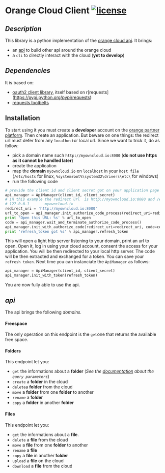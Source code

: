 # Orange Cloud Client [![license](https://img.shields.io/github/license/antechrestos/orangecloud-client.svg)]()


## *Description*

This library is a python implementation of the [orange cloud api](https://developer.orange.com/apis/cloud-france/api-reference). It brings:

- an [api](#api) to build other api around the orange cloud
- a `cli` to directly interact with the cloud (**yet to develop**)

## *Dependencies*
It is based on:

- [oauth2 client library](https://github.com/antechrestos/OAuth2Client), itself based on r[requests] (https://pypi.python.org/pypi/requests)
- [requests toolbelts](https://github.com/sigmavirus24/requests-toolbelt)

## Installation
To start using it you must create a **developer** account on the [orange partner platform](https://developer.orange.com/signin). Then create an application. But beware on one things: the redirect url must defer from any `localhost`or local url. Since we want to trick it, do as follow:

- pick a domain name such `http://myowncloud.io:8080` (**do not use https as it cannot be handled later**)
- create the application
- map the **domain** `myowncloud.io` on `localhost` in your `host file` (`/etc/hosts` for linux, `%systemroot%\system32\drivers\etc\` for windows)
- run the following code

```python
# provide the client id and client secret got on your application page
api_manager = ApiManager(client_id, client_secret)
# in this example the redirect url  is http://myowncloud.io:8080 and /etc/hosts contains the line
# 127.0.0.1       myowncloud.io
redirect_uri = 'http://myowncloud.io:8080'
url_to_open = api_manager.init_authorize_code_process(redirect_uri=redirect_uri, state='1234')
print 'Open this URL: %s' % url_to_open
code = api_manager.wait_and_terminate_authorize_code_process()
api_manager.init_with_authorize_code(redirect_uri=redirect_uri, code=code)
print 'refresh_token got %s' % api_manager.refresh_token
```
    
This will open a light http server listening to your domain, print an url to open. Open it, log in using your cloud account, consent the access for your application. You will be then redirected to your local http server. The code will be then extracted and exchanged for a token. You can save your `refresh token`. Next time you can instanciate the `ApiManager` as follows:
    
```python
api_manager = ApiManager(client_id, client_secret)
api_manager.init_with_token(refresh_token)
```

You are now fully able to use the api.

## *api*
The api brings the following *domains*.

#### Freespace
The only operation on this endpoint is the `get`one that returns the available free space.

#### Folders
This endpoint let you:

- `get` the informations about a **folder** (*See the [documentation](https://developer.orange.com/apis/cloud-france/api-reference) about the `query parameters`*)
- `create` a **folder** in the cloud
- `delete`a **folder** from the cloud
- `move` a **folder** from one **folder** to another
- `rename` a **folder**
- `copy` a **folder** in another **folder**

#### Files
This endpoint let you:

- `get` the informations about a **file**.
- `delete` a **file** from the cloud
- `move` a **file** from one **folder** to another
- `rename` a **file**
- `copy` a **file** in another **folder**
- `upload` a **file** on the cloud
- `download` a **file** from the cloud




